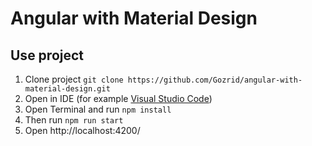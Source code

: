 # Angular with Material Design

## Use project
1. Clone project `git clone https://github.com/Gozrid/angular-with-material-design.git`
2. Open in IDE (for example [Visual Studio Code](https://code.visualstudio.com/))
3. Open Terminal and run `npm install`
4. Then run `npm run start`
5. Open http://localhost:4200/
